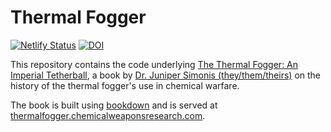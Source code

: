 # Thermal Fogger

[![Netlify Status](https://api.netlify.com/api/v1/badges/cd448b0d-77d6-4b85-8908-25b58342c825/deploy-status)](https://app.netlify.com/sites/objective-wing-29d45d/deploys)
[![DOI](https://zenodo.org/badge/DOI/10.5281/zenodo.4668002.svg)](https://doi.org/10.5281/zenodo.4668002)

This repository contains the code underlying [The Thermal Fogger: An Imperial Tetherball](https://www.chemicalweaponsresearch.com/thermal_fogger), a book by [Dr. Juniper Simonis (they/them/theirs)](https://www.dapperstats.com/author/dr.-juniper-l.-simonis/) on the history of the thermal fogger's use in chemical warfare.


The book is built using [bookdown](https://bookdown.org) and is served at [thermalfogger.chemicalweaponsresearch.com](https://thermalfogger.chemicalweaponsresearch.com).

